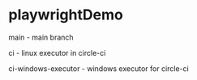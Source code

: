 # playwrightDemo

main - main branch

ci - linux executor in circle-ci

ci-windows-executor - windows executor for circle-ci
